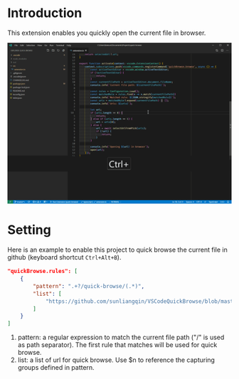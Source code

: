 # Introduction
This extension enables you quickly open the current file in browser.

![Quick Browse](assets/quick-browse.gif)

# Setting
Here is an example to enable this project to quick browse the current file in github (keyboard shortcut `Ctrl+Alt+B`).

```json
"quickBrowse.rules": [
    {
        "pattern": ".+?/quick-browse/(.*)",
        "list": [
            "https://github.com/sunliangqin/VSCodeQuickBrowse/blob/master/$1"
        ]
    }
]
```
1. pattern: a regular expression to match the current file path ("/" is used as path separator). The first rule that matches will be used for quick browse.
1. list: a list of url for quick browse. Use $n to reference the capturing groups defined in pattern.